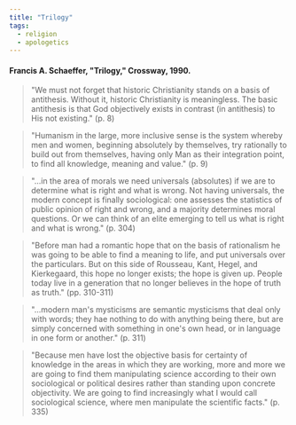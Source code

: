```yaml
---
title: "Trilogy"
tags:
  - religion
  - apologetics
---
```


#### Francis A. Schaeffer, "Trilogy," Crossway, 1990.

> "We must not forget that historic Christianity stands on a basis of antithesis. Without it, historic Christianity is meaningless. The basic antithesis is that God objectively exists in contrast (in antithesis) to His not existing." (p. 8)

> "Humanism in the large, more inclusive sense is the system whereby men and women, beginning absolutely by themselves, try rationally to build out from themselves, having only Man as their integration point, to find all knowledge, meaning and value." (p. 9)

> "...in the area of morals we need universals (absolutes) if we are to determine what is right and what is wrong. Not having universals, the modern concept is finally sociological: one assesses the statistics of public opinion of right and wrong, and a majority determines moral questions. Or we can think of an elite emerging to tell us what is right and what is wrong." (p. 304)

> "Before man had a romantic hope that on the basis of rationalism he was going to be able to find a meaning to life, and put universals over the particulars. But on this side of Rousseau, Kant, Hegel, and Kierkegaard, this hope no longer exists; the hope is given up. People today live in a generation that no longer believes in the hope of truth as truth." (pp. 310-311)

> "...modern man's mysticisms are semantic mysticisms that deal only with words; they hae nothing to do with anything being there, but are simply concerned with something in one's own head, or in language in one form or another." (p. 311)

> "Because men have lost the objective basis for certainty of knowledge in the areas in which they are working, more and more we are going to find them manipulating science according to their own sociological or political desires rather than standing upon concrete objectivity. We are going to find increasingly what I would call sociological science, where men manipulate the scientific facts." (p. 335)

